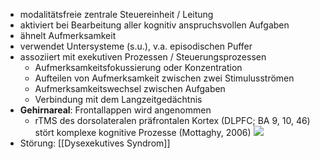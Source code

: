 - modalitätsfreie zentrale Steuereinheit / Leitung
- aktiviert bei Bearbeitung aller kognitiv anspruchsvollen Aufgaben 
- ähnelt Aufmerksamkeit
- verwendet Untersysteme (s.u.), v.a. episodischen Puffer
- assoziiert mit exekutiven Prozessen / Steuerungsprozessen
    - Aufmerksamkeitsfokussierung oder Konzentration
    - Aufteilen von Aufmerksamkeit zwischen zwei Stimulusströmen 
    - Aufmerksamkeitswechsel zwischen Aufgaben
    - Verbindung mit dem Langzeitgedächtnis
- **Gehirnareal**: Frontallappen wird angenommen
    - rTMS des dorsolateralen präfrontalen Kortex (DLPFC; BA 9, 10, 46) stört komplexe kognitive Prozesse (Mottaghy, 2006) ![](https://firebasestorage.googleapis.com/v0/b/firescript-577a2.appspot.com/o/imgs%2Fapp%2Fssoenksen%2Fy1hYggB6fI.png?alt=media&token=5865a3ef-6f26-4fb7-bce2-a8e98aa1e4ac)
- Störung: [[Dysexekutives Syndrom]]
